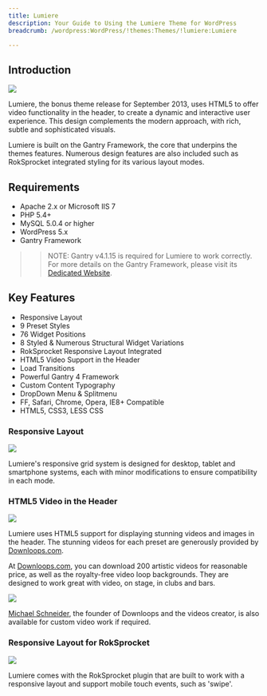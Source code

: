 ```yaml
---
title: Lumiere
description: Your Guide to Using the Lumiere Theme for WordPress
breadcrumb: /wordpress:WordPress/!themes:Themes/!lumiere:Lumiere

---
```


Introduction
-----
![][lumiere]

Lumiere, the bonus theme release for September 2013, uses HTML5 to offer video functionality in the header, to create a dynamic and interactive user experience. This design complements the modern approach, with rich, subtle and sophisticated visuals.

Lumiere is built on the Gantry Framework, the core that underpins the themes features. Numerous design features are also included such as RokSprocket integrated styling for its various layout modes.

Requirements
-----
* Apache 2.x or Microsoft IIS 7
* PHP 5.4+
* MySQL 5.0.4 or higher
* WordPress 5.x
* Gantry Framework

>> NOTE: Gantry v4.1.15 is required for Lumiere to work correctly. For more details on the Gantry Framework, please visit its [Dedicated Website][gantry].

Key Features
-----
* Responsive Layout
* 9 Preset Styles
* 76 Widget Positions
* 8 Styled & Numerous Structural Widget Variations
* RokSprocket Responsive Layout Integrated
* HTML5 Video Support in the Header
* Load Transitions
* Powerful Gantry 4 Framework
* Custom Content Typography
* DropDown Menu & Splitmenu
* FF, Safari, Chrome, Opera, IE8+ Compatible
* HTML5, CSS3, LESS CSS

### Responsive Layout

![][responsive]

Lumiere's responsive grid system is designed for desktop, tablet and smartphone systems, each with minor modifications to ensure compatibility in each mode.

### HTML5 Video in the Header

![][html5]

Lumiere uses HTML5 support for displaying stunning videos and images in the header. The stunning videos for each preset are generously provided by [Downloops.com][downloops].

At [Downloops.com][downloops], you can download 200 artistic videos for reasonable price, as well as the royalty-free video loop backgrounds. They are designed to work great with video, on stage, in clubs and bars.

![][down]

[Michael Schneider][contact], the founder of Downloops and the videos creator, is also available for custom video work if required.

### Responsive Layout for RokSprocket

![][sprocket]

Lumiere comes with the RokSprocket plugin that are built to work with a responsive layout and support mobile touch events, such as 'swipe'.

[gantry]: http://gantry.org/
[gantry_install]: ../../start/gantry.md
[download]: http://www.rockettheme.com/wordpress-downloads/club/3516-Lumiere
[lumiere]: assets/lumiere2.jpeg
[responsive]: assets/responsive.jpg
[sprocket]: assets/roksprocket.jpg
[dropdown]: assets/dropdown.jpg
[downloops]: http://downloops.com
[contact]: http://www.downloops.com/contacts/
[down]: assets/downloops.jpg
[html5]: assets/html5video.jpg